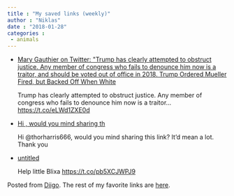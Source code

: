```yaml
---
title : "My saved links (weekly)"
author : "Niklas"
date : "2018-01-28"
categories : 
 - animals
---
```


- [Mary Gauthier on Twitter: "Trump has clearly attempted to obstruct justice. Any member of congress who fails to denounce him now is a traitor, and should be voted out of office in 2018. Trump Ordered Mueller Fired, but Backed Off When White](https://twitter.com/i/web/status/956750483527364608)
    
    Trump has clearly attempted to obstruct justice. Any member of congress who fails to denounce him now is a traitor… https://t.co/eLWd1ZXE0d
    
- [Hi , would you mind sharing th](https://www.gofundme.com/blixamedicalfund)
    
    Hi @thorharris666, would you mind sharing this link? It’d mean a lot. Thank you
    
- [untitled](https://twitter.com/albatrossrecslc/status/956739811603185664)
    
    Help little Blixa https://t.co/pb5XCJWPJ9
    

Posted from [Diigo](https://www.diigo.com). The rest of my favorite links are [here](https://www.diigo.com/user/npivic).
